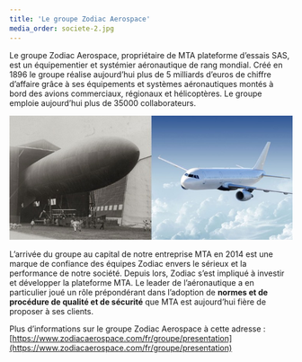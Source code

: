 ```yaml
---
title: 'Le groupe Zodiac Aerospace'
media_order: societe-2.jpg
---
```


Le groupe Zodiac Aerospace, propriétaire de MTA plateforme d’essais SAS, est un équipementier et systémier aéronautique de rang mondial. Créé en 1896 le groupe réalise aujourd’hui plus de 5 milliards d’euros de chiffre d’affaire grâce à ses équipements et systèmes aéronautiques montés à bord des avions commerciaux, régionaux et hélicoptères. Le groupe emploie aujourd’hui plus de 35000 collaborateurs.

![](societe-2.jpg?classes=caption "&nbsp;")


L’arrivée du groupe au capital de notre entreprise MTA en 2014 est une marque de confiance des équipes Zodiac envers le sérieux et la performance de notre société. Depuis lors, Zodiac s’est impliqué à investir et développer la plateforme MTA. Le leader de l’aéronautique a en particulier joué un rôle prépondérant dans l’adoption de **normes et de procédure de qualité et de sécurité** que MTA est aujourd’hui fière de proposer à ses clients.

Plus d’informations sur le groupe Zodiac Aerospace à cette adresse : 
[https://www.zodiacaerospace.com/fr/groupe/presentation](https://www.zodiacaerospace.com/fr/groupe/presentation)
